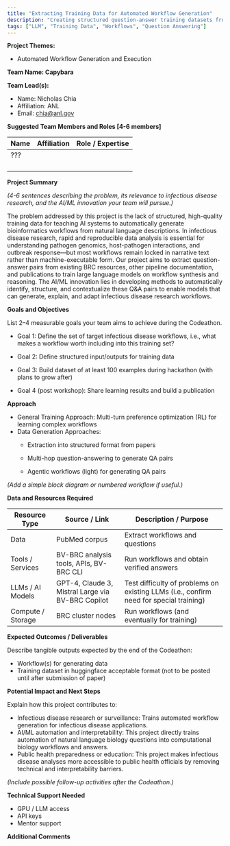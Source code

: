 ```yaml
---
title: "Extracting Training Data for Automated Workflow Generation"
description: "Creating structured question-answer training datasets from BRC resources and publications to train LLMs for bioinformatics workflow generation"
tags: ["LLM", "Training Data", "Workflows", "Question Answering"]
---
```


**Project Themes:**

- Automated Workflow Generation and Execution

**Team Name: Capybara**

**Team Lead(s):**

- Name: Nicholas Chia
- Affiliation: ANL
- Email: chia@anl.gov

**Suggested Team Members and Roles \[4-6 members\]**

| Name | Affiliation | Role / Expertise |
| ---- | ----------- | ---------------- |
| ???  |             |                  |
|      |             |                  |
|      |             |                  |
|      |             |                  |
|      |             |                  |

**Project Summary**

_(4-6 sentences describing the problem, its relevance to infectious disease research, and the AI/ML innovation your team will pursue.)_

The problem addressed by this project is the lack of structured, high-quality training data for teaching AI systems to automatically generate bioinformatics workflows from natural language descriptions. In infectious disease research, rapid and reproducible data analysis is essential for understanding pathogen genomics, host-pathogen interactions, and outbreak response—but most workflows remain locked in narrative text rather than machine-executable form. Our project aims to extract question-answer pairs from existing BRC resources, other pipeline documentation, and publications to train large language models on workflow synthesis and reasoning. The AI/ML innovation lies in developing methods to automatically identify, structure, and contextualize these Q\&A pairs to enable models that can generate, explain, and adapt infectious disease research workflows.

**Goals and Objectives**

List 2–4 measurable goals your team aims to achieve during the Codeathon.

- Goal 1: Define the set of target infectious disease workflows, i.e., what makes a workflow worth including into this training set?
- Goal 2: Define structured input/outputs for training data
- Goal 3: Build dataset of at least 100 examples during hackathon (with plans to grow after)

- Goal 4 (post workshop): Share learning results and build a publication

**Approach**

- General Training Approach: Multi-turn preference optimization (RL) for learning complex workflows
- Data Generation Approaches:
  - Extraction into structured format from papers

  - Multi-hop question-answering to generate QA pairs

  - Agentic workflows (light) for generating QA pairs

_(Add a simple block diagram or numbered workflow if useful.)_

**Data and Resources Required**

| Resource Type     | Source / Link                                     | Description / Purpose                                                                  |
| ----------------- | ------------------------------------------------- | -------------------------------------------------------------------------------------- |
| Data              | PubMed corpus                                     | Extract workflows and questions                                                        |
| Tools / Services  | BV-BRC analysis tools, APIs, BV-BRC CLI           | Run workflows and obtain verified answers                                              |
| LLMs / AI Models  | GPT-4, Claude 3, Mistral Large via BV-BRC Copilot | Test difficulty of problems on existing LLMs (i.e., confirm need for special training) |
| Compute / Storage | BRC cluster nodes                                 | Run workflows (and eventually for training)                                            |

**Expected Outcomes / Deliverables**

Describe tangible outputs expected by the end of the Codeathon:

- Workflow(s) for generating data
- Training dataset in huggingface acceptable format (not to be posted until after submission of paper)

**Potential Impact and Next Steps**

Explain how this project contributes to:

- Infectious disease research or surveillance: Trains automated workflow generation for infectious disease applications.
- AI/ML automation and interpretability: This project directly trains automation of natural language biology questions into computational biology workflows and answers.
- Public health preparedness or education: This project makes infectious disease analyses more accessible to public health officials by removing technical and interpretability barriers.

_(Include possible follow-up activities after the Codeathon.)_

**Technical Support Needed**


- GPU / LLM access
- API keys
- Mentor support

**Additional Comments**
